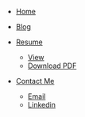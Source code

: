  - [Home](home)

  - [Blog](blog/blog)

  - [Resume]()
    - [View](https://daniws.github.io/personal/resume/cv.html)
    - [Download PDF](configuration.md)

  - [Contact Me]()
    - [Email](mailto:dani010lenin@gmail.com)
    - [Linkedin](https://www.linkedin.com/messaging/compose/?recipient=daniel-vilela-garcia)
